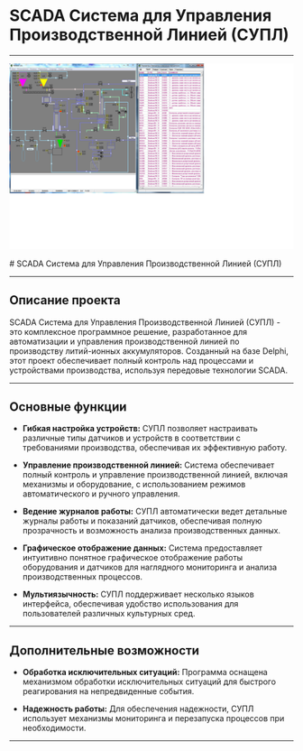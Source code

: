 # SCADA Система для Управления Производственной Линией (СУПЛ)

---

<p align="center">
 <img width="1000px" src="Img.png" alt="qr"/>
</p>
# SCADA Система для Управления Производственной Линией (СУПЛ)

---

## Описание проекта

SCADA Система для Управления Производственной Линией (СУПЛ) - это комплексное программное решение, разработанное для автоматизации и управления производственной линией по производству литий-ионных аккумуляторов. Созданный на базе Delphi, этот проект обеспечивает полный контроль над процессами и устройствами производства, используя передовые технологии SCADA.

---

## Основные функции

- **Гибкая настройка устройств:** СУПЛ позволяет настраивать различные типы датчиков и устройств в соответствии с требованиями производства, обеспечивая их эффективную работу.

- **Управление производственной линией:** Система обеспечивает полный контроль и управление производственной линией, включая механизмы и оборудование, с использованием режимов автоматического и ручного управления.

- **Ведение журналов работы:** СУПЛ автоматически ведет детальные журналы работы и показаний датчиков, обеспечивая полную прозрачность и возможность анализа производственных данных.

- **Графическое отображение данных:** Система предоставляет интуитивно понятное графическое отображение работы оборудования и датчиков для наглядного мониторинга и анализа производственных процессов.

- **Мультиязычность:** СУПЛ поддерживает несколько языков интерфейса, обеспечивая удобство использования для пользователей различных культурных сред.

---

## Дополнительные возможности

- **Обработка исключительных ситуаций:** Программа оснащена механизмом обработки исключительных ситуаций для быстрого реагирования на непредвиденные события.

- **Надежность работы:** Для обеспечения надежности, СУПЛ использует механизмы мониторинга и перезапуска процессов при необходимости.

---
